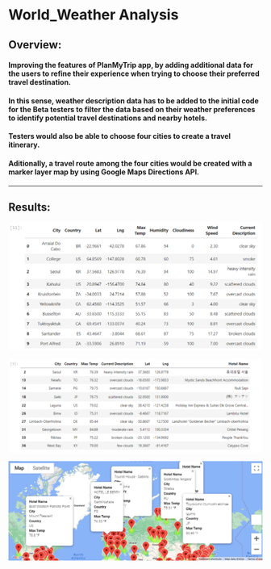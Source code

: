 # World_Weather Analysis

## Overview:

#### Improving the features of PlanMyTrip app, by adding additional data for the users to refine their experience when trying to choose their preferred travel destination.
#### In this sense, weather description data has to be added to the initial code for the Beta testers to filter the data based on their weather preferences to identify potential travel destinations and nearby hotels. 
#### Testers would also be able to choose four cities to create a travel itinerary. 
#### Aditionally, a travel route among the four cities would be created with a marker layer map by using Google Maps Directions API. 

---

## Results:

![Dataframe_1](https://github.com/Connectime4ever/World_Weather_Analysis/blob/main/Dataframe_1.png)

![Dataframe_2](https://github.com/Connectime4ever/World_Weather_Analysis/blob/main/Dataframe_2.png)


![WeatherPy_vacation_map](https://github.com/Connectime4ever/World_Weather_Analysis/blob/main/Vacation_Search/WeatherPy_vacation_map.png.png)
